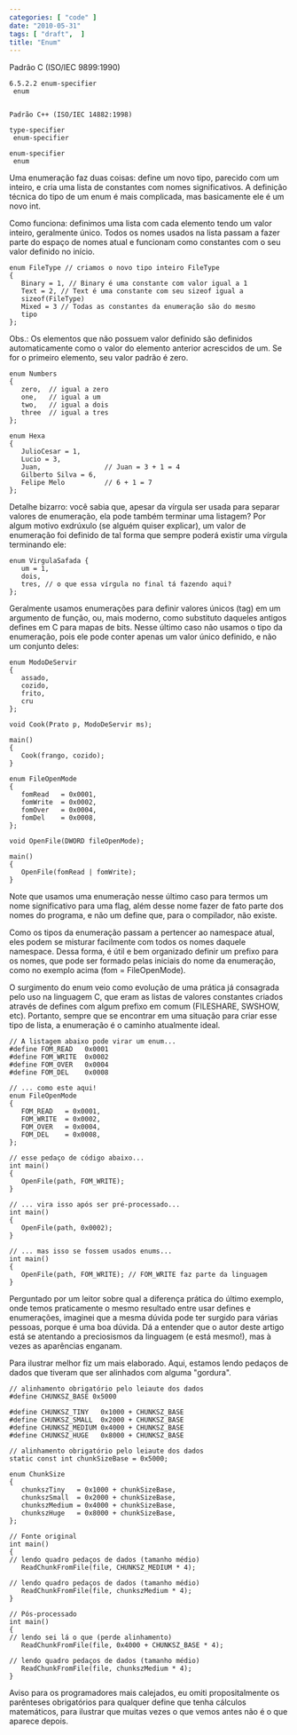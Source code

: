 ```yaml
---
categories: [ "code" ]
date: "2010-05-31"
tags: [ "draft",  ]
title: "Enum"
---
```

Padrão C (ISO/IEC 9899:1990)
    
    6.5.2.2 enum-specifier
     enum

    
    Padrão C++ (ISO/IEC 14882:1998)
    
    type-specifier
     enum-specifier
    
    enum-specifier
     enum

Uma enumeração faz duas coisas: define um novo tipo, parecido com um
inteiro, e cria uma lista de constantes com nomes significativos. A
definição técnica do tipo de um enum é mais complicada, mas
basicamente ele é um novo int.

Como funciona: definimos uma lista com cada elemento tendo um valor
inteiro, geralmente único. Todos os nomes usados na lista passam a
fazer parte do espaço de nomes atual e funcionam como constantes com
o seu valor definido no início.

    enum FileType // criamos o novo tipo inteiro FileType
    {
       Binary = 1, // Binary é uma constante com valor igual a 1
       Text = 2, // Text é uma constante com seu sizeof igual a
       sizeof(FileType)
       Mixed = 3 // Todas as constantes da enumeração são do mesmo
       tipo
    };
     
    

Obs.: Os elementos que não possuem valor definido são definidos
automaticamente como o valor do elemento anterior acrescidos de um. Se
for o primeiro elemento, seu valor padrão é zero.

    enum Numbers
    {
       zero,  // igual a zero
       one,   // igual a um
       two,   // igual a dois
       three  // igual a tres
    };
    
    enum Hexa
    {
       JulioCesar = 1,
       Lucio = 3,
       Juan,                // Juan = 3 + 1 = 4
       Gilberto Silva = 6,
       Felipe Melo          // 6 + 1 = 7
    }; 
    

Detalhe bizarro: você sabia que, apesar da vírgula ser usada
para separar valores de enumeração, ela pode também terminar uma
listagem? Por algum motivo exdrúxulo (se alguém quiser explicar),
um valor de enumeração foi definido de tal forma que sempre poderá
existir uma vírgula terminando ele:

    enum VirgulaSafada { 
       um = 1, 
       dois, 
       tres, // o que essa vírgula no final tá fazendo aqui?
    }; 
    

Geralmente usamos enumerações para definir valores únicos (tag) em um
argumento de função, ou, mais moderno, como substituto daqueles antigos
defines em C para mapas de bits. Nesse último caso não usamos o tipo
da enumeração, pois ele pode conter apenas um valor único definido,
e não um conjunto deles:

    enum ModoDeServir
    {
       assado,
       cozido,
       frito,
       cru
    };
    
    void Cook(Prato p, ModoDeServir ms);
    
    main()
    {
       Cook(frango, cozido);
    }
    
    enum FileOpenMode
    {
       fomRead   = 0x0001,
       fomWrite  = 0x0002,
       fomOver   = 0x0004,
       fomDel    = 0x0008,
    };
    
    void OpenFile(DWORD fileOpenMode);
    
    main()
    {
       OpenFile(fomRead | fomWrite);
    } 
    

Note que usamos uma enumeração nesse último caso para termos um nome
significativo para uma flag, além desse nome fazer de fato parte dos
nomes do programa, e não um define que, para o compilador, não existe.

Como os tipos da enumeração passam a pertencer ao namespace atual, eles
podem se misturar facilmente com todos os nomes daquele namespace. Dessa
forma, é útil e bem organizado definir um prefixo para os nomes,
que pode ser formado pelas iniciais do nome da enumeração, como no
exemplo acima (fom = FileOpenMode).

O surgimento do enum veio como evolução de uma prática já consagrada
pelo uso na linguagem C, que eram as listas de valores constantes
criados através de defines com algum prefixo em comum (FILESHARE,
SWSHOW, etc). Portanto, sempre que se encontrar em uma situação para
criar esse tipo de lista, a enumeração é o caminho atualmente ideal.

    // A listagem abaixo pode virar um enum...
    #define FOM_READ   0x0001
    #define FOM_WRITE  0x0002
    #define FOM_OVER   0x0004
    #define FOM_DEL    0x0008
    
    // ... como este aqui!
    enum FileOpenMode
    {
       FOM_READ   = 0x0001,
       FOM_WRITE  = 0x0002,
       FOM_OVER   = 0x0004,
       FOM_DEL    = 0x0008,
    };
    
    // esse pedaço de código abaixo...
    int main()
    {
       OpenFile(path, FOM_WRITE);
    }
    
    // ... vira isso após ser pré-processado...
    int main()
    {
       OpenFile(path, 0x0002);
    }
    
    // ... mas isso se fossem usados enums...
    int main()
    {
       OpenFile(path, FOM_WRITE); // FOM_WRITE faz parte da linguagem
    }
     
    

Perguntado por um leitor sobre qual a diferença prática do último
exemplo, onde temos praticamente o mesmo resultado entre usar defines e
enumerações, imaginei que a mesma dúvida pode ter surgido para várias
pessoas, porque é uma boa dúvida. Dá a entender que o autor deste
artigo está se atentando a preciosismos da linguagem (e está mesmo!),
mas à vezes as aparências enganam.

Para ilustrar melhor fiz um mais elaborado. Aqui, estamos lendo pedaços
de dados que tiveram que ser alinhados com alguma "gordura".

    // alinhamento obrigatório pelo leiaute dos dados
    #define CHUNKSZ_BASE 0x5000
    
    #define CHUNKSZ_TINY   0x1000 + CHUNKSZ_BASE
    #define CHUNKSZ_SMALL  0x2000 + CHUNKSZ_BASE
    #define CHUNKSZ_MEDIUM 0x4000 + CHUNKSZ_BASE
    #define CHUNKSZ_HUGE   0x8000 + CHUNKSZ_BASE
    
    // alinhamento obrigatório pelo leiaute dos dados
    static const int chunkSizeBase = 0x5000;
    
    enum ChunkSize
    {
       chunkszTiny   = 0x1000 + chunkSizeBase,
       chunkszSmall  = 0x2000 + chunkSizeBase,
       chunkszMedium = 0x4000 + chunkSizeBase,
       chunkszHuge   = 0x8000 + chunkSizeBase,
    };
    
    // Fonte original
    int main()
    {
	// lendo quadro pedaços de dados (tamanho médio)
       ReadChunkFromFile(file, CHUNKSZ_MEDIUM * 4);
    
	// lendo quadro pedaços de dados (tamanho médio)
       ReadChunkFromFile(file, chunkszMedium * 4);
    }
    
    // Pós-processado
    int main()
    {
	// lendo sei lá o que (perde alinhamento)
       ReadChunkFromFile(file, 0x4000 + CHUNKSZ_BASE * 4);
    
	// lendo quadro pedaços de dados (tamanho médio)
       ReadChunkFromFile(file, chunkszMedium * 4);
    }
    
     
    

Aviso para os programadores mais calejados, eu omiti propositalmente
os parênteses obrigatórios para qualquer define que tenha cálculos
matemáticos, para ilustrar que muitas vezes o que vemos antes não é
o que aparece depois.
